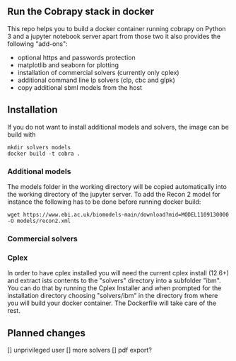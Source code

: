 Run the Cobrapy stack in docker
-------------------------------

This repo helps you to build a docker container running cobrapy on Python 3
and a jupyter notebook server apart from those two it also provides
the following "add-ons":

* optional https and passwords protection
* matplotlib and seaborn for plotting
* installation of commercial solvers (currently only cplex)
* additional command line lp solvers (clp, cbc and glpk)
* copy additional sbml models from the host

## Installation

If you do not want to install additional models and solvers, the image can be build with

```{bash}
mkdir solvers models
docker build -t cobra .
```

### Additional models

The models folder in the working directory will be copied automatically into
the working directory of the jupyter server. To add the Recon 2 model for instance
the following has to be done before running docker build:

```{bash}
wget https://www.ebi.ac.uk/biomodels-main/download?mid=MODEL1109130000 -O models/recon2.xml
```

### Commercial solvers

### Cplex

In order to have cplex installed you will need the current cplex install (12.6+)
and extract ists contents to the "solvers" directory into a subfolder "ibm".
You can do that by running the Cplex Installer and when prompted for the installation
directory choosing "solvers/ibm" in the directory from where you will build your docker
container. The Dockerfile will take care of the rest.  

## Planned changes

[] unprivileged user
[] more solvers
[] pdf export?

